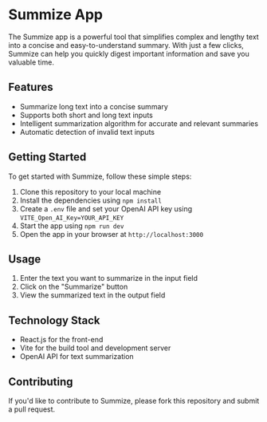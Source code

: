 Summize App
===========

The Summize app is a powerful tool that simplifies complex and lengthy text into a concise and easy-to-understand summary. With just a few clicks, Summize can help you quickly digest important information and save you valuable time.

Features
--------

-   Summarize long text into a concise summary
-   Supports both short and long text inputs
-   Intelligent summarization algorithm for accurate and relevant summaries
-   Automatic detection of invalid text inputs

Getting Started
---------------

To get started with Summize, follow these simple steps:

1.  Clone this repository to your local machine
2.  Install the dependencies using `npm install`
3.  Create a `.env` file and set your OpenAI API key using `VITE_Open_AI_Key=YOUR_API_KEY`
4.  Start the app using `npm run dev`
5.  Open the app in your browser at `http://localhost:3000`

Usage
-----

1.  Enter the text you want to summarize in the input field
2.  Click on the "Summarize" button
3.  View the summarized text in the output field

Technology Stack
----------------

-   React.js for the front-end
-   Vite for the build tool and development server
-   OpenAI API for text summarization

Contributing
------------

If you'd like to contribute to Summize, please fork this repository and submit a pull request.
